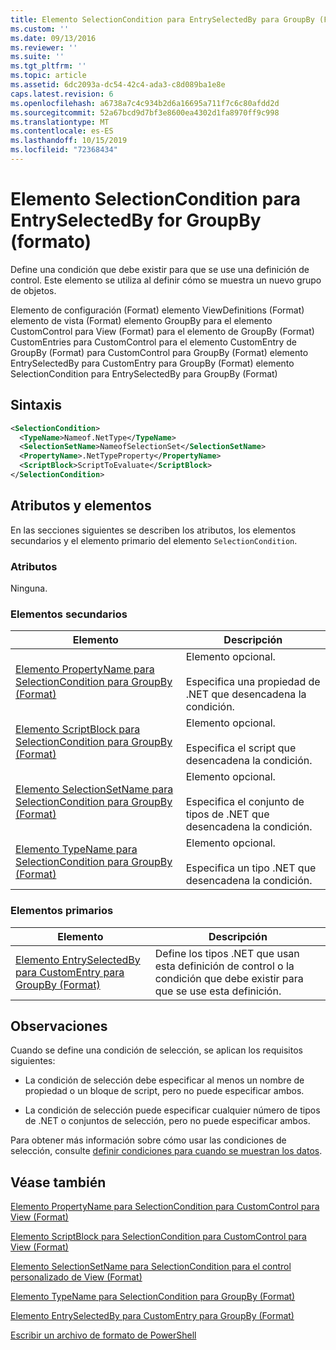 ```yaml
---
title: Elemento SelectionCondition para EntrySelectedBy para GroupBy (Format) | Microsoft Docs
ms.custom: ''
ms.date: 09/13/2016
ms.reviewer: ''
ms.suite: ''
ms.tgt_pltfrm: ''
ms.topic: article
ms.assetid: 6dc2093a-dc54-42c4-ada3-c8d089ba1e8e
caps.latest.revision: 6
ms.openlocfilehash: a6738a7c4c934b2d6a16695a711f7c6c80afdd2d
ms.sourcegitcommit: 52a67bcd9d7bf3e8600ea4302d1fa8970ff9c998
ms.translationtype: MT
ms.contentlocale: es-ES
ms.lasthandoff: 10/15/2019
ms.locfileid: "72368434"
---
```

# <a name="selectioncondition-element-for-entryselectedby-for-groupby-format"></a>Elemento SelectionCondition para EntrySelectedBy for GroupBy (formato)

Define una condición que debe existir para que se use una definición de control. Este elemento se utiliza al definir cómo se muestra un nuevo grupo de objetos.

Elemento de configuración (Format) elemento ViewDefinitions (Format) elemento de vista (Format) elemento GroupBy para el elemento CustomControl para View (Format) para el elemento de GroupBy (Format) CustomEntries para CustomControl para el elemento CustomEntry de GroupBy (Format) para CustomControl para GroupBy (Format) elemento EntrySelectedBy para CustomEntry para GroupBy (Format) elemento SelectionCondition para EntrySelectedBy para GroupBy (Format)

## <a name="syntax"></a>Sintaxis

```xml
<SelectionCondition>
  <TypeName>Nameof.NetType</TypeName>
  <SelectionSetName>NameofSelectionSet</SelectionSetName>
  <PropertyName>.NetTypeProperty</PropertyName>
  <ScriptBlock>ScriptToEvaluate</ScriptBlock>
</SelectionCondition>
```

## <a name="attributes-and-elements"></a>Atributos y elementos

En las secciones siguientes se describen los atributos, los elementos secundarios y el elemento primario del elemento `SelectionCondition`.

### <a name="attributes"></a>Atributos

Ninguna.

### <a name="child-elements"></a>Elementos secundarios

|Elemento|Descripción|
|-------------|-----------------|
|[Elemento PropertyName para SelectionCondition para GroupBy (Format)](./propertyname-element-for-selectioncondition-for-groupby-format.md)|Elemento opcional.<br /><br /> Especifica una propiedad de .NET que desencadena la condición.|
|[Elemento ScriptBlock para SelectionCondition para GroupBy (Format)](./scriptblock-element-for-selectioncondition-for-entryselectedby-for-groupby-format.md)|Elemento opcional.<br /><br /> Especifica el script que desencadena la condición.|
|[Elemento SelectionSetName para SelectionCondition para GroupBy (Format)](./selectionsetname-element-for-selectioncondition-for-groupby-format.md)|Elemento opcional.<br /><br /> Especifica el conjunto de tipos de .NET que desencadena la condición.|
|[Elemento TypeName para SelectionCondition para GroupBy (Format)](./typename-element-for-selectioncondition-for-groupby-format.md)|Elemento opcional.<br /><br /> Especifica un tipo .NET que desencadena la condición.|

### <a name="parent-elements"></a>Elementos primarios

|Elemento|Descripción|
|-------------|-----------------|
|[Elemento EntrySelectedBy para CustomEntry para GroupBy (Format)](./entryselectedby-element-for-customentry-for-groupby-format.md)|Define los tipos .NET que usan esta definición de control o la condición que debe existir para que se use esta definición.|

## <a name="remarks"></a>Observaciones

Cuando se define una condición de selección, se aplican los requisitos siguientes:

- La condición de selección debe especificar al menos un nombre de propiedad o un bloque de script, pero no puede especificar ambos.

- La condición de selección puede especificar cualquier número de tipos de .NET o conjuntos de selección, pero no puede especificar ambos.

Para obtener más información sobre cómo usar las condiciones de selección, consulte [definir condiciones para cuando se muestran los datos](./defining-conditions-for-displaying-data.md).

## <a name="see-also"></a>Véase también

[Elemento PropertyName para SelectionCondition para CustomControl para View (Format)](./propertyname-element-for-selectioncondition-for-customcontrol-for-view-format.md)

[Elemento ScriptBlock para SelectionCondition para CustomControl para View (Format)](./scriptblock-element-for-selectioncondition-for-customcontrol-for-view-format.md)

[Elemento SelectionSetName para SelectionCondition para el control personalizado de View (Format)](./selectionsetname-element-for-selectioncondition-for-customcontrol-for-view-format.md)

[Elemento TypeName para SelectionCondition para GroupBy (Format)](./typename-element-for-selectioncondition-for-groupby-format.md)

[Elemento EntrySelectedBy para CustomEntry para GroupBy (Format)](./entryselectedby-element-for-customentry-for-groupby-format.md)

[Escribir un archivo de formato de PowerShell](./writing-a-powershell-formatting-file.md)
